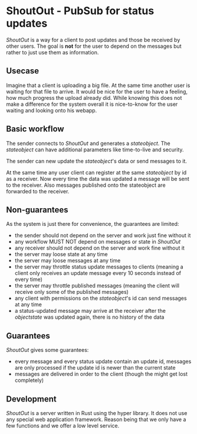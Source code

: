 # ShoutOut - PubSub for status updates

*ShoutOut* is a way for a client to post updates and those be received by other users. The goal is **not** for the user to depend on the messages but rather to just use them as information.

## Usecase

Imagine that a client is uploading a big file. At the same time another user is waiting for that file to arrive. It would be nice for the user to have a feeling, how much progress the upload already did. While knowing this does not make a difference for the system overall it is nice-to-know for the user waiting and looking onto his webapp.

## Basic workflow

The sender connects to *ShoutOut* and generates a *stateobject*. The *stateobject* can have additional parameters like time-to-live and security.

The sender can new update the *stateobject*'s data or send messages to it.

At the same time any user client can register at the same *stateobject* by id as a receiver. Now every time the data was updated a message will be sent to the receiver. Also messages published onto the stateobject are forwarded to the receiver.

## Non-guarantees

As the system is just there for convenience, the guarantees are limited:

- the sender should not depend on the server and work just fine without it
- any workflow MUST NOT depend on messages or state in *ShoutOut*
- any receiver should not depend on the server and work fine without it
- the server may loose state at any time
- the server may loose messages at any time
- the server may throttle status update messages to clients (meaning a client only receives an update message every 10 seconds instead of every time)
- the server may throttle published messages (meaning the client will receive only some of the published messages)
- any client with permissions on the *stateobject*'s id can send messages at any time
- a status-updated message may arrive at the receiver after the *objectstate* was updated again, there is no history of the data

## Guarantees

*ShoutOut* gives some guarantees:

- every message and every status update contain an update id, messages are only processed if the update id is newer than the current state
- messages are delivered in order to the client (though the might get lost completely)

## Development

*ShoutOut* is a server written in Rust using the hyper library. It does not use any special web application framework.
Reason being that we only have a few functions and we offer a low level service.